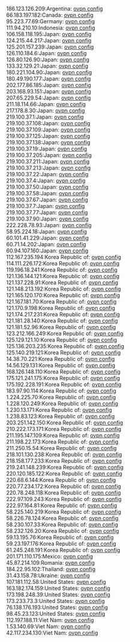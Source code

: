 186.123.126.209:Argentina: [ovpn config](vpn/186_123_126_209.ovpn)  
66.183.197.182:Canada: [ovpn config](vpn/66_183_197_182.ovpn)  
95.223.77.69:Germany: [ovpn config](vpn/95_223_77_69.ovpn)  
111.94.210.10:Indonesia: [ovpn config](vpn/111_94_210_10.ovpn)  
106.158.118.195:Japan: [ovpn config](vpn/106_158_118_195.ovpn)  
124.215.44.217:Japan: [ovpn config](vpn/124_215_44_217.ovpn)  
125.201.157.239:Japan: [ovpn config](vpn/125_201_157_239.ovpn)  
126.110.184.6:Japan: [ovpn config](vpn/126_110_184_6.ovpn)  
126.80.126.90:Japan: [ovpn config](vpn/126_80_126_90.ovpn)  
133.32.129.21:Japan: [ovpn config](vpn/133_32_129_21.ovpn)  
180.221.104.90:Japan: [ovpn config](vpn/180_221_104_90.ovpn)  
180.49.190.177:Japan: [ovpn config](vpn/180_49_190_177.ovpn)  
202.177.86.185:Japan: [ovpn config](vpn/202_177_86_185.ovpn)  
203.168.93.151:Japan: [ovpn config](vpn/203_168_93_151.ovpn)  
207.65.229.54:Japan: [ovpn config](vpn/207_65_229_54.ovpn)  
211.18.114.66:Japan: [ovpn config](vpn/211_18_114_66.ovpn)  
217.178.8.30:Japan: [ovpn config](vpn/217_178_8_30.ovpn)  
219.100.37.1:Japan: [ovpn config](vpn/219_100_37_1.ovpn)  
219.100.37.108:Japan: [ovpn config](vpn/219_100_37_108.ovpn)  
219.100.37.109:Japan: [ovpn config](vpn/219_100_37_109.ovpn)  
219.100.37.125:Japan: [ovpn config](vpn/219_100_37_125.ovpn)  
219.100.37.138:Japan: [ovpn config](vpn/219_100_37_138.ovpn)  
219.100.37.19:Japan: [ovpn config](vpn/219_100_37_19.ovpn)  
219.100.37.205:Japan: [ovpn config](vpn/219_100_37_205.ovpn)  
219.100.37.211:Japan: [ovpn config](vpn/219_100_37_211.ovpn)  
219.100.37.213:Japan: [ovpn config](vpn/219_100_37_213.ovpn)  
219.100.37.22:Japan: [ovpn config](vpn/219_100_37_22.ovpn)  
219.100.37.4:Japan: [ovpn config](vpn/219_100_37_4.ovpn)  
219.100.37.50:Japan: [ovpn config](vpn/219_100_37_50.ovpn)  
219.100.37.58:Japan: [ovpn config](vpn/219_100_37_58.ovpn)  
219.100.37.67:Japan: [ovpn config](vpn/219_100_37_67.ovpn)  
219.100.37.7:Japan: [ovpn config](vpn/219_100_37_7.ovpn)  
219.100.37.77:Japan: [ovpn config](vpn/219_100_37_77.ovpn)  
219.100.37.90:Japan: [ovpn config](vpn/219_100_37_90.ovpn)  
222.228.78.93:Japan: [ovpn config](vpn/222_228_78_93.ovpn)  
58.95.224.18:Japan: [ovpn config](vpn/58_95_224_18.ovpn)  
60.101.41.229:Japan: [ovpn config](vpn/60_101_41_229.ovpn)  
60.71.14.202:Japan: [ovpn config](vpn/60_71_14_202.ovpn)  
60.94.107.160:Japan: [ovpn config](vpn/60_94_107_160.ovpn)  
112.167.235.194:Korea Republic of: [ovpn config](vpn/112_167_235_194.ovpn)  
114.111.226.172:Korea Republic of: [ovpn config](vpn/114_111_226_172.ovpn)  
119.196.18.241:Korea Republic of: [ovpn config](vpn/119_196_18_241.ovpn)  
121.136.144.121:Korea Republic of: [ovpn config](vpn/121_136_144_121.ovpn)  
121.137.228.91:Korea Republic of: [ovpn config](vpn/121_137_228_91.ovpn)  
121.148.213.192:Korea Republic of: [ovpn config](vpn/121_148_213_192.ovpn)  
121.165.120.170:Korea Republic of: [ovpn config](vpn/121_165_120_170.ovpn)  
121.167.181.70:Korea Republic of: [ovpn config](vpn/121_167_181_70.ovpn)  
121.170.9.198:Korea Republic of: [ovpn config](vpn/121_170_9_198.ovpn)  
121.174.217.231:Korea Republic of: [ovpn config](vpn/121_174_217_231.ovpn)  
121.181.28.140:Korea Republic of: [ovpn config](vpn/121_181_28_140.ovpn)  
121.181.52.96:Korea Republic of: [ovpn config](vpn/121_181_52_96.ovpn)  
123.212.166.249:Korea Republic of: [ovpn config](vpn/123_212_166_249.ovpn)  
125.129.121.10:Korea Republic of: [ovpn config](vpn/125_129_121_10.ovpn)  
125.136.203.235:Korea Republic of: [ovpn config](vpn/125_136_203_235.ovpn)  
125.140.219.121:Korea Republic of: [ovpn config](vpn/125_140_219_121.ovpn)  
14.38.70.221:Korea Republic of: [ovpn config](vpn/14_38_70_221.ovpn)  
14.56.129.131:Korea Republic of: [ovpn config](vpn/14_56_129_131.ovpn)  
168.126.148.110:Korea Republic of: [ovpn config](vpn/168_126_148_110.ovpn)  
175.121.241.175:Korea Republic of: [ovpn config](vpn/175_121_241_175.ovpn)  
175.192.228.191:Korea Republic of: [ovpn config](vpn/175_192_228_191.ovpn)  
183.97.90.114:Korea Republic of: [ovpn config](vpn/183_97_90_114.ovpn)  
1.224.225.70:Korea Republic of: [ovpn config](vpn/1_224_225_70.ovpn)  
1.228.120.249:Korea Republic of: [ovpn config](vpn/1_228_120_249.ovpn)  
1.230.13.171:Korea Republic of: [ovpn config](vpn/1_230_13_171.ovpn)  
1.238.83.123:Korea Republic of: [ovpn config](vpn/1_238_83_123.ovpn)  
203.251.142.150:Korea Republic of: [ovpn config](vpn/203_251_142_150.ovpn)  
210.222.173.171:Korea Republic of: [ovpn config](vpn/210_222_173_171.ovpn)  
211.195.147.109:Korea Republic of: [ovpn config](vpn/211_195_147_109.ovpn)  
211.198.22.173:Korea Republic of: [ovpn config](vpn/211_198_22_173.ovpn)  
211.250.15.54:Korea Republic of: [ovpn config](vpn/211_250_15_54.ovpn)  
218.101.130.238:Korea Republic of: [ovpn config](vpn/218_101_130_238.ovpn)  
218.158.177.233:Korea Republic of: [ovpn config](vpn/218_158_177_233.ovpn)  
219.241.148.239:Korea Republic of: [ovpn config](vpn/219_241_148_239.ovpn)  
220.120.185.122:Korea Republic of: [ovpn config](vpn/220_120_185_122.ovpn)  
220.68.6.144:Korea Republic of: [ovpn config](vpn/220_68_6_144.ovpn)  
220.77.234.172:Korea Republic of: [ovpn config](vpn/220_77_234_172.ovpn)  
220.78.248.118:Korea Republic of: [ovpn config](vpn/220_78_248_118.ovpn)  
222.97.109.243:Korea Republic of: [ovpn config](vpn/222_97_109_243.ovpn)  
222.97.164.81:Korea Republic of: [ovpn config](vpn/222_97_164_81.ovpn)  
58.225.140.219:Korea Republic of: [ovpn config](vpn/58_225_140_219.ovpn)  
58.226.78.124:Korea Republic of: [ovpn config](vpn/58_226_78_124.ovpn)  
58.230.107.33:Korea Republic of: [ovpn config](vpn/58_230_107_33.ovpn)  
58.232.126.20:Korea Republic of: [ovpn config](vpn/58_232_126_20.ovpn)  
59.13.195.76:Korea Republic of: [ovpn config](vpn/59_13_195_76.ovpn)  
59.23.197.176:Korea Republic of: [ovpn config](vpn/59_23_197_176.ovpn)  
61.245.248.191:Korea Republic of: [ovpn config](vpn/61_245_248_191.ovpn)  
201.171.110.175:Mexico: [ovpn config](vpn/201_171_110_175.ovpn)  
45.87.214.109:Romania: [ovpn config](vpn/45_87_214_109.ovpn)  
184.22.95.102:Thailand: [ovpn config](vpn/184_22_95_102.ovpn)  
31.43.158.78:Ukraine: [ovpn config](vpn/31_43_158_78.ovpn)  
107.181.112.58:United States: [ovpn config](vpn/107_181_112_58.ovpn)  
163.182.174.159:United States: [ovpn config](vpn/163_182_174_159.ovpn)  
173.198.248.39:United States: [ovpn config](vpn/173_198_248_39.ovpn)  
173.233.73.3:United States: [ovpn config](vpn/173_233_73_3.ovpn)  
76.138.176.193:United States: [ovpn config](vpn/76_138_176_193.ovpn)  
98.45.23.123:United States: [ovpn config](vpn/98_45_23_123.ovpn)  
112.197.188.11:Viet Nam: [ovpn config](vpn/112_197_188_11.ovpn)  
1.53.140.69:Viet Nam: [ovpn config](vpn/1_53_140_69.ovpn)  
42.117.234.130:Viet Nam: [ovpn config](vpn/42_117_234_130.ovpn)  
